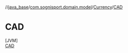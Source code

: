 //[java_base](../../../../index.md)/[com.sognisport.domain.model](../../index.md)/[Currency](../index.md)/[CAD](index.md)

# CAD

[JVM]\
[CAD](index.md)
